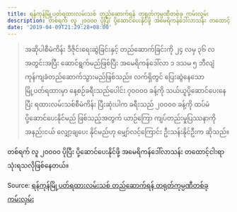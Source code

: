 ```yaml
---
title: ရန်ကုန်မြို့ပတ်ရထားလမ်းသစ် တည်ဆောက်ရန် တရုတ်ကုမ္ပဏီတစ်ခု ကမ်းလှမ်း
description: တစ်ရက် လူ ၂၀၀၀၀ ပိုပြီး ပို့ဆောင်ပေးနိုင်ဖို့ အမေရိကန်ဒေါ်လာသန်း တထောင့်ငါးရာ သုံးရသလိုဖြစ်နေတယ်။
date: '2019-04-09T21:29:28+08:00'
---
```

> အဆိုပါစီမံကိန်း ဒီဇိုင်းရေးဆွဲခြင်းနှင့် တည်ဆောက်ခြင်းကို ၂၄ လမှ ၃၆ လအတွင်းအပြီး ဆောင်ရွက်မည်ဖြစ်ပြီး အမေရိကန်ဒေါ်လာ ၁ ဒသမ ၅ ဘီလျံ ကုန်ကျခံတည်ဆောက်သွားမည်ဖြစ်သည်။ လက်ရှိတွင် ပြေးဆွဲနေသော မြို့ပတ်ရထားမှာ နေ့စဉ်ခရီးသည်ပေါင်း ၇၀ဝ၀ဝ ခန့်ကို သယ်ယူပို့ဆောင်ပေးနေပြီး ရထားလမ်းသစ်စီမံကိန်း ပြီးဆုံးပါက ခရီးသည် ၂၀ဝ၀ဝ ခန့်ကို ထပ်မံပို့ဆောင်ပေးနိုင်မည် ဖြစ်သည့်အတွက် ယာဉ်ကြော ကျပ်တည်းမှုပြဿနာကို အနည်းငယ် လျှော့ချပေး နိုင်မည်ဟု မျှော်လင့်ကြောင်း ဦးသန်းနိုင်ဦးက ဆိုသည်။

တစ်ရက် လူ ၂၀၀၀၀ ပိုပြီး ပို့ဆောင်ပေးနိုင်ဖို့ အမေရိကန်ဒေါ်လာသန်း တထောင့်ငါးရာ သုံးရသလိုဖြစ်နေတယ်။

Source: [ရန်ကုန်မြို့ပတ်ရထားလမ်းသစ် တည်ဆောက်ရန် တရုတ်ကုမ္ပဏီတစ်ခု ကမ်းလှမ်း](https://myanmar.mmtimes.com/news/120254.html)
